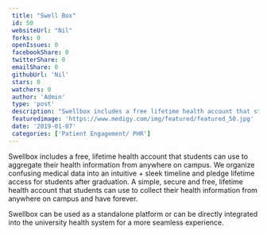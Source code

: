 ```yaml
--- 
 title: "Swell Box" 
 id: 50  
 websiteUrl: "Nil" 
 forks: 0 
 openIssues: 0  
 facebookShare: 0  
 twitterShare: 0  
 emailShare: 0  
 githubUrl: 'Nil'
 stars: 0 
 watchers: 0 
 author: 'Admin' 
 type: 'post' 
 description: "Swellbox includes a free lifetime health account that students can use to aggregate their health information from anywhere on campus We organize confu"
 featuredimage: 'https://www.medigy.com/img/featured/featured_50.jpg' 
 date: '2019-01-07'
 categories: ['Patient Engagement/ PHR']
---
```

Swellbox includes a free, lifetime health account that students can use to aggregate their health information from anywhere on campus. We organize confusing medical data into an intuitive + sleek timeline and pledge lifetime access for students after graduation. A simple, secure and free, lifetime health account that students can use to collect their health information from anywhere on campus and have forever.

Swellbox can be used as a standalone platform or can be directly integrated into the university health system for a more seamless experience.